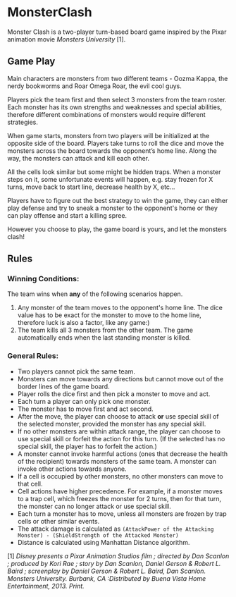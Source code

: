 # MonsterClash
Monster Clash is a two-player turn-based board game inspired by the Pixar animation movie *Monsters University* [1]. 

## Game Play

Main characters are monsters from two different teams - Oozma Kappa, the nerdy bookworms and Roar Omega Roar, the evil cool guys.

Players pick the team first and then select 3 monsters from the team roster. Each monster has its own strengths and weaknesses and special abilities, therefore different combinations of monsters would require different strategies.

When game starts, monsters from two players will be initialized at the opposite side of the board. Players take turns to roll the dice and move the monsters across the board towards the opponent’s home line. Along the way, the monsters can attack and kill each other.

All the cells look similar but some might be hidden traps. When a monster steps on it, some unfortunate events will happen, e.g. stay frozen for X turns, move back to start line, decrease health by X, etc…

Players have to figure out the best strategy to win the game, they can either play defense and try to sneak a monster to the opponent's home or they can play offense and start a killing spree.

However you choose to play, the game board is yours, and let the monsters clash!



## Rules

### Winning Conditions:

The team wins when __any__ of the following scenarios happen.

1. Any monster of the team moves to the opponent's home line. The dice value has to be exact for the monster to move to the home line, therefore luck is also a factor, like any game:)
2. The team kills all 3 monsters from the other team. The game automatically ends when the last standing monster is killed.

### General Rules:

- Two players cannot pick the same team.
- Monsters can move towards any directions but cannot move out of the border lines of the game board.
- Player rolls the dice first and then pick a monster to move and act.
- Each turn a player can only pick one monster.
- The monster has to move first and act second.
- After the move, the player can choose to attack __or__ use special skill of the selected monster, provided the monster has any special skill.
- If no other monsters are within attack range, the player can choose to use special skill or forfeit the action for this turn. (If the selected has no special skill, the player has to forfeit the action.)
- A monster cannot invoke harmful actions (ones that decrease the health of the recipient) towards monsters of the same team. A monster can invoke other actions towards anyone.
- If a cell is occupied by other monsters, no other monsters can move to that cell.
- Cell actions have higher precedence. For example, if a monster moves to a trap cell, which freezes the monster for 2 turns, then for that turn, the monster can no longer attack or use special skill.
- Each turn a monster has to move, unless all monsters are frozen by trap cells or other similar events.
- The attack damage is calculated as `(AttackPower of the Attacking Monster) - (ShieldStrength of the Attacked Monster)`
- Distance is calculated using Manhattan Distance algorithm.



[1] *Disney presents a Pixar Animation Studios film ; directed by Dan Scanlon ; produced by Kori Rae ; story by Dan Scanlon, Daniel Gerson & Robert L. Baird ; screenplay by Daniel Gerson & Robert L. Baird, Dan Scanlon. Monsters University. Burbank, CA :Distributed by Buena Vista Home Entertainment, 2013. Print.*

